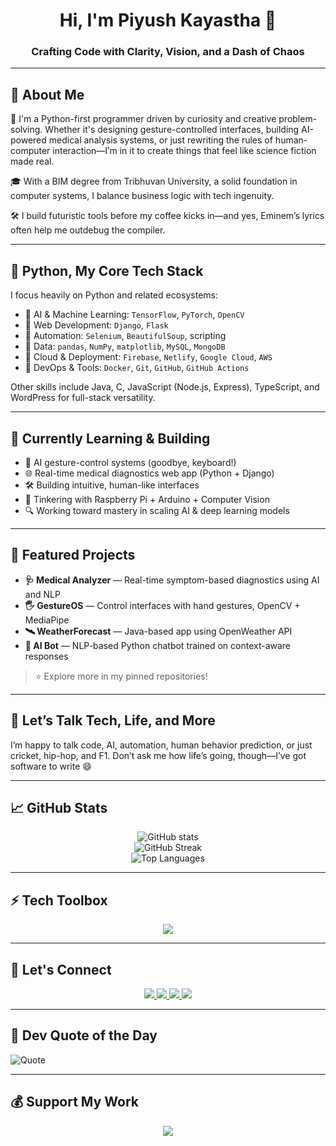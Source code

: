 <h1 align="center">Hi, I'm Piyush Kayastha 👋</h1>
<h3 align="center">Crafting Code with Clarity, Vision, and a Dash of Chaos</h3>

---

## 🧠 About Me

🚀 I'm a Python-first programmer driven by curiosity and creative problem-solving. Whether it's designing gesture-controlled interfaces, building AI-powered medical analysis systems, or just rewriting the rules of human-computer interaction—I’m in it to create things that feel like science fiction made real.

🎓 With a BIM degree from Tribhuvan University, a solid foundation in computer systems, I balance business logic with tech ingenuity.

🛠 I build futuristic tools before my coffee kicks in—and yes, Eminem’s lyrics often help me outdebug the compiler.

---

## 🐍 Python, My Core Tech Stack

I focus heavily on Python and related ecosystems:
- 🔹 AI & Machine Learning: `TensorFlow`, `PyTorch`, `OpenCV`
- 🔹 Web Development: `Django`, `Flask`
- 🔹 Automation: `Selenium`, `BeautifulSoup`, scripting
- 🔹 Data: `pandas`, `NumPy`, `matplotlib`, `MySQL`, `MongoDB`
- 🔹 Cloud & Deployment: `Firebase`, `Netlify`, `Google Cloud`, `AWS`
- 🔹 DevOps & Tools: `Docker`, `Git`, `GitHub`, `GitHub Actions`

Other skills include Java, C, JavaScript (Node.js, Express), TypeScript, and WordPress for full-stack versatility.

---

## 🌱 Currently Learning & Building
- 🤖 AI gesture-control systems (goodbye, keyboard!)
- 🌐 Real-time medical diagnostics web app (Python + Django)
- 🛠 Building intuitive, human-like interfaces
- 🧪 Tinkering with Raspberry Pi + Arduino + Computer Vision
- 🔍 Working toward mastery in scaling AI & deep learning models

---

## 📌 Featured Projects

- **🩺 Medical Analyzer** — Real-time symptom-based diagnostics using AI and NLP
- **🖐️ GestureOS** — Control interfaces with hand gestures, OpenCV + MediaPipe
- **🛰️ WeatherForecast** — Java-based app using OpenWeather API
- **🧠 AI Bot** — NLP-based Python chatbot trained on context-aware responses

> ⭐ Explore more in my pinned repositories!

---

## 💬 Let’s Talk Tech, Life, and More

I’m happy to talk code, AI, automation, human behavior prediction, or just cricket, hip-hop, and F1. Don’t ask me how life’s going, though—I’ve got software to write 😄

---

## 📈 GitHub Stats

<p align="center">
  <img src="https://github-readme-stats.vercel.app/api?username=FuryLusifer&theme=vision-friendly-dark&show_icons=true&count_private=true" alt="GitHub stats"/>
  <br />
  <img src="https://streak-stats.demolab.com/?user=FuryLusifer&theme=vision-friendly-dark&date_format=M%20j%5B%2C%20Y%5D" alt="GitHub Streak"/>
  <br />
  <img src="https://github-readme-stats.vercel.app/api/top-langs/?username=FuryLusifer&layout=compact&theme=vision-friendly-dark" alt="Top Languages"/>
</p>

---

## ⚡ Tech Toolbox

<p align="center">
  <img src="https://skillicons.dev/icons?i=python,django,flask,opencv,java,ts,nodejs,express,html,css,tailwind,react,docker,git,github,mysql,mongodb,firebase,gcp,aws,vscode" />
</p>

---

## 🔗 Let's Connect

<p align="center">
  <a href="mailto:piyushkayastha2@gmail.com">
    <img src="https://img.shields.io/badge/Gmail-D14836?style=for-the-badge&logo=gmail&logoColor=white" />
  </a>
  <a href="https://www.instagram.com/piyushkayastha2/">
    <img src="https://img.shields.io/badge/Instagram-E4405F?style=for-the-badge&logo=instagram&logoColor=white" />
  </a>
  <a href="https://www.linkedin.com/in/piyushkayastha/">
    <img src="https://img.shields.io/badge/LinkedIn-0077B5?style=for-the-badge&logo=linkedin&logoColor=white" />
  </a>
  <a href="https://wa.me/9779823211190">
    <img src="https://img.shields.io/badge/WhatsApp-25D366?style=for-the-badge&logo=whatsapp&logoColor=white" />
  </a>
</p>


---

## 🧠 Dev Quote of the Day

![Quote](https://quotes-github-readme.vercel.app/api?type=horizontal&theme=tokyonight)

---

## 💰 Support My Work

<p align="center">
  <a href="https://buymeacoffee.com/piyushkayastha"><img src="https://img.shields.io/badge/Buy%20Me%20a%20Coffee-ffdd00?style=for-the-badge&logo=buy-me-a-coffee&logoColor=black" /></a>
</p>

